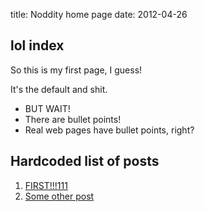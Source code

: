 title:  Noddity home page
date:   2012-04-26

lol index
----------

So this is my first page, I guess!

It's the default and shit.

* BUT WAIT!
* There are bullet points!
* Real web pages have bullet points, right?

## Hardcoded list of posts ##
1. [FIRST!!!111](post/first111)
2. [Some other post](post/second)